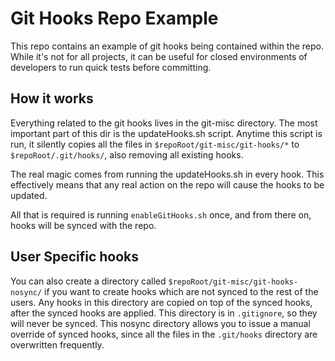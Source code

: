 # Git Hooks Repo Example

This repo contains an example of git hooks being contained within the repo. While it's not for all projects,
it can be useful for closed environments of developers to run quick tests before committing.


## How it works

Everything related to the git hooks lives in the git-misc directory. The most important part of this dir is the
updateHooks.sh script. Anytime this script is run, it silently copies all the files in `$repoRoot/git-misc/git-hooks/*` to
`$repoRoot/.git/hooks/`, also removing all existing hooks.


The real magic comes from running the updateHooks.sh in every hook. This effectively means that any real action on the 
repo will cause the hooks to be updated.

All that is required is running `enableGitHooks.sh` once, and from there on, hooks will be synced with the repo.


## User Specific hooks

You can also create a directory called `$repoRoot/git-misc/git-hooks-nosync/` if you want to create hooks which are not synced
to the rest of the users. Any hooks in this directory are copied on top of the synced hooks, after the synced hooks are applied.
This directory is in `.gitignore`, so they will never be synced. This nosync directory allows you to issue a manual override of 
synced hooks, since all the files in the `.git/hooks` directory are overwritten frequently.



